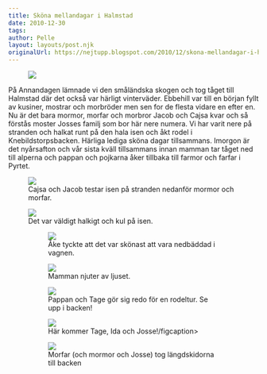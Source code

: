 ```yaml
---
title: Sköna mellandagar i Halmstad
date: 2010-12-30
tags: 	
author: Pelle
layout: layouts/post.njk
originalUrl: https://nejtupp.blogspot.com/2010/12/skona-mellandagar-i-halmstad.html
---
```


<figure>
	<img src="../../../img/2010/12/Västra strandenIMG_0614.jpg">
</figure>	

På Annandagen lämnade vi den småländska skogen och tog tåget till Halmstad där det också var härligt vinterväder. Ebbehill var till en början fyllt av kusiner, mostrar och morbröder men sen for de flesta vidare en efter en. Nu är det bara mormor, morfar och morbror Jacob och Cajsa kvar och så förstås moster Josses familj som bor här nere numera. Vi har varit nere på stranden och halkat runt på den hala isen och åkt rodel i Knebildstorpsbacken. Härliga lediga sköna dagar tillsammans. Imorgon är det nyårsafton och vår sista kväll tillsammans innan mamman tar tåget ned till alperna och pappan och pojkarna åker tillbaka till farmor och farfar i Pyrtet.

<figure>
	<img src="../../../img/2010/12/Västra strandenIMG_0587.jpg">
	<figcaption>Cajsa och Jacob testar isen på stranden nedanför mormor och morfar.
</figure>

<figure>
	<img src="../../../img/2010/12/Västra strandenIMG_0604.jpg">
	<figcaption>Det var väldigt halkigt och kul på isen.</figcaption>
</figcaption>

<figure>
	<img src="../../../img/2010/12/Västra strandenIMG_0611.jpg">
	<figcaption>Åke tyckte att det var skönast att vara nedbäddad i vagnen.</figcaption>
</figure>

<figure>
	<img src="../../../img/2010/12/Västra strandenIMG_0610.jpg">
	<figcaption>Mamman njuter av ljuset.</figcaption>
</figure>

<figure>	
	<img src="../../../img/2010/12/PulkaåkningIMG_0633.jpg">
	<figcaption>Pappan och Tage gör sig redo för en rodeltur. Se upp i backen!</figcaption>
</figure>

<figure>
	<img src="../../../img/2010/12/PulkaåkningIMG_0636.jpg">
	<figcaption>Här kommer Tage, Ida och Josse!/figcaption>
</figure>
	
<figure>
	<img src="../../../img/2010/12/PulkaåkningIMG_0639.jpg">
	<figcaption>Morfar (och mormor och Josse) tog längdskidorna till backen</figcaption>
</figure>
